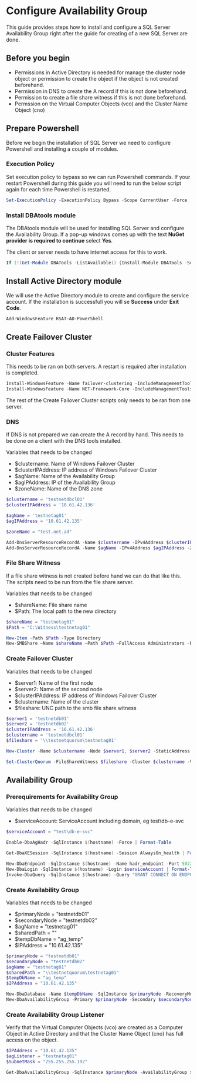 # Configure Availability Group

This guide provides steps how to install and configure a SQL Server Availability Group right after the guide for creating of a new SQL Server are done.

## Before you begin

  * Permissions in Active Directory is needed for manage the cluster node object or permission to create the object if the object is not created beforehand.
  * Permission in DNS to create the A record if this is not done beforehand.
  * Permission to create a file share witness if this is not done beforehand.
  * Permssion on the Virtual Computer Objects (vco) and the Cluster Name Object (cno)


## Prepare Powershell

Before we begin the installation of SQL Server we need to configure Powershell and installing a couple of modules.

### Execution Policy

Set execution policy to bypass so we can run Powershell commands. If your restart Powershell during this guide you will need to run the below script again for each time Powershell is restarted.

```powershell
Set-ExecutionPolicy -ExecutionPolicy Bypass -Scope CurrentUser -Force
```

### Install DBAtools module

The DBAtools module will be used for installing SQL Server and configure the Availability Group. If a pop-up windows comes up with the text **NuGet provider is required to continue** select **Yes**.

The client or server needs to have internet access for this to work.

```powershell
If (!(Get-Module DBATools -ListAvailable)) {Install-Module DBATools -Scope CurrentUser -Force}
```

## Install Active Directory module

We will use the Active Directory module to create and configure the service account. If the installation is successfull you will se **Success** under **Exit Code**.

```powershell
Add-WindowsFeature RSAT-AD-PowerShell
```

## Create Failover Cluster

### Cluster Features

This needs to be ran on both servers. A restart is required after installation is completed.

```powershell
Install-WindowsFeature -Name failover-clustering -IncludeManagementTools -Verbose
Install-WindowsFeature -Name NET-Framework-Core -IncludeManagementTools -verbose
```

The rest of the Create Failover Cluster scripts only needs to be ran from one server.

### DNS

If DNS is not prepared we can create the A record by hand. This needs to be done on a client with the DNS tools installed.

Variables that needs to be changed

  * $clustername: Name of Windows Failover Cluster
  * $clusterIPAddress: IP address of Windows Failover Cluster
  * $agName: Name of the Availability Group
  * $agIPAddress: IP of the Availability Group
  * $zoneName: Name of the DNS zone

```powershell
$clustername = 'testnetdbcl01'
$clusterIPAddress = '10.61.42.136'

$agName = 'testnetag01'
$agIPAddress = '10.61.42.135'

$zoneName = "test.net.ad" 

Add-DnsServerResourceRecordA -Name $clustername -IPv4Address $clusterIPAddress -ZoneName $zoneName
Add-DnsServerResourceRecordA -Name $agName -IPv4Address $agIPAddress -ZoneName $zoneName
```

### File Share Witness

If a file share witness is not created before hand we can do that like this. The scripts need to be run from the file share server.

Variables that needs to be changed

  * $shareName: File share name
  * $Path: The local path to the new directory

```powershell
$shareName = "testnetag01"
$Path = "C:\Witness\testnetag01"

New-Item -Path $Path -Type Directory
New-SMBShare –Name $shareName –Path $Path –FullAccess Administrators -ReadAccess Users
```

### Create Failover Cluster

Variables that needs to be changed

  * $server1: Name of the first node
  * $server2: Name of the second node
  * $clusterIPAddress: IP address of Windows Failover Cluster
  * $clustername: Name of the cluster
  * $fileshare: UNC path to the smb file share witness


```powershell
$server1 = 'testnetdb01'
$server2 = 'testnetdb02'
$clusterIPAddress = '10.61.42.136'
$clustername = 'testnetdbcl01'
$fileshare = '\\testnetquorum\testnetag01'

New-Cluster -Name $clustername -Node $server1, $server2 -StaticAddress $clusterIPAddress -NoStorage -Verbose

Set-ClusterQuorum -FileShareWitness $fileshare -Cluster $clustername -Verbose
```

## Availability Group 

### Prerequirements for Availability Group

Variables that needs to be changed

  * $serviceAccount: ServiceAccount including domain, eg test\db-e-svc

```powershell
$serviceAccount = "test\db-e-svc"

Enable-DbaAgHadr -SqlInstance $(hostname) -Force | Format-Table 

Get-DbaXESession -SqlInstance $(hostname) -Session AlwaysOn_health | ForEach-Object -Process { $_.AutoStart = $true ; $_.Alter() ; $_ | Start-DbaXESession } | Format-Table

New-DbaEndpoint -SqlInstance $(hostname) -Name hadr_endpoint -Port 5022 -EndpointEncryption Required | Start-DbaEndpoint | Format-Table
New-DbaLogin -SqlInstance $(hostname) -Login $serviceAccount | Format-Table
Invoke-DbaQuery -SqlInstance $(hostname) -Query "GRANT CONNECT ON ENDPOINT::hadr_endpoint TO [$serviceAccount]" 
```

### Create Availability Group

Variables that needs to be changed

  * $primaryNode = "testnetdb01"
  * $secondaryNode = "testnetdb02"
  * $agName = "testnetag01"
  * $sharedPath = ""
  * $tempDbName = "ag_temp"
  * $IPAddress = "10.61.42.135"

```powershell
$primaryNode = "testnetdb01"
$secondaryNode = "testnetdb02"
$agName = "testnetag01"
$sharedPath = "\\testnetquorum\testnetag01"
$tempDbName = "ag_temp"
$IPAddress = "10.61.42.135"

New-DbaDatabase -Name $tempDbName -SqlInstance $primaryNode -RecoveryModel Full
New-DbaAvailabilityGroup -Primary $primaryNode -Secondary $secondaryNode -Name $agName -ClusterType Wsfc -SharedPath $sharedPath -Database $ag_temp -ConfigureXESession -IPAddress $IPAddress
```

### Create Availability Group Listener

Verify that the Virtual Computer Objects (vco) are created as a Computer Object in Active Directory and that the Cluster Name Object (cno) has full access on the object.

```powershell
$IPAddress = "10.61.42.135"
$agListener = "testnetag01"
$SubnetMask = "255.255.255.192"

Get-DbaAvailabilityGroup -SqlInstance $primaryNode -AvailabilityGroup $agName | Add-DbaAgListener -Name $agListener -IPAddress $IPAddress -SubnetMask $SubnetMask -Verbose
```